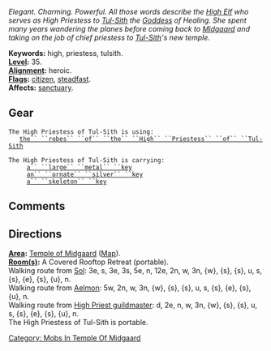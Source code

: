 *Elegant. Charming. Powerful. All those words describe the [High
Elf](High_Elves.md "wikilink") who serves as High Priestess to
[Tul-Sith](Tul-Sith.md "wikilink") the
[Goddess](:Category:_Gods_And_Goddesses.md "wikilink") of Healing. She
spent many years wandering the planes before coming back to
[Midgaard](:Category:_Midgaard.md "wikilink") and taking on the job of
chief priestess to [Tul-Sith](Tul-Sith.md "wikilink")'s new temple.*

**Keywords:** high, priestess, tulsith.  
**[Level](Level.md "wikilink"):** 35.  
**[Alignment](Alignment.md "wikilink"):** heroic.  
**[Flags](:Category:_Mob_Types.md "wikilink"):**
[citizen](Citizen_Mobs.md "wikilink"),
[steadfast](Sentinel_Mobs.md "wikilink").  
**Affects:** [sanctuary](Sanctuary.md "wikilink").  

## Gear

`The High Priestess of Tul-Sith is using:`  
<worn about body>`   `[`the`` ``robes`` ``of`` ``the`` ``High`` ``Priestess`` ``of`` ``Tul-Sith`](Robes_Of_The_High_Priestess_Of_Tul-Sith.md "wikilink")

`The High Priestess of Tul-Sith is carrying:`  
`     `[`a`` ``large`` ``metal`` ``key`](Large_Metal_Key.md "wikilink")  
`     `[`an`` ``ornate`` ``silver`` ``key`](Ornate_Silver_Key.md "wikilink")  
`     `[`a`` ``skeleton`` ``key`](Skeleton_Key.md "wikilink")

## Comments

## Directions

**[Area](:Category:_Areas.md "wikilink"):** [Temple of
Midgaard](:Category:_Temple_Of_Midgaard.md "wikilink")
([Map](Temple_Of_Midgaard_Map.md "wikilink")).  
**[Room(s)](:Category:_Rooms.md "wikilink"):** A Covered Rooftop Retreat
(portable).  
Walking route from [Sol](Sol.md "wikilink"): 3e, s, 3e, 3s, 5e, n, 12e,
2n, w, 3n, {w}, {s}, {s}, u, s, {s}, {e}, {s}, {u}, n.  
Walking route from [Aelmon](Aelmon.md "wikilink"): 5w, 2n, w, 3n, {w},
{s}, {s}, u, s, {s}, {e}, {s}, {u}, n.  
Walking route from [High Priest
guildmaster](Guildmaster_(cleric).md "wikilink"): d, 2e, n, w, 3n, {w},
{s}, {s}, u, s, {s}, {e}, {s}, {u}, n.  
The High Priestess of Tul-Sith is portable.  

[Category: Mobs In Temple Of
Midgaard](Category:_Mobs_In_Temple_Of_Midgaard "wikilink")

